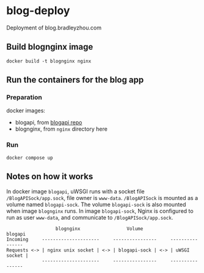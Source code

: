 # blog-deploy
Deployment of blog.bradleyzhou.com


## Build blognginx image
```
docker build -t blognginx nginx
```

## Run the containers for the blog app
### Preparation
docker images:
* blogapi, from [blogapi repo](https://github.com/bradleyzhou/blog-api)
* blognginx, from `nginx` directory here

### Run
```
docker compose up
```

## Notes on how it works
In docker image `blogapi`, uWSGI runs with a socket file `/BlogAPISock/app.sock`, file owner is `www-data`.
`/BlogAPISock` is mounted as a volume named `blogapi-sock`.
The volume `blogapi-sock` is also mounted when image `blognginx` runs.
In image `blogapi-sock`, Nginx is configured to run as user `www-data`, and communicate to `/BlogAPISock/app.sock`.

```
                  blognginx                 Volume              blogapi
Incoming     ---------------------     ----------------     ----------------
Requests <-> | nginx unix socket | <-> | blogapi-sock | <-> | uWSGI socket |
             ---------------------     ----------------     ----------------
```
